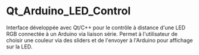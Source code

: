 # Qt_Arduino_LED_Control
Interface développée avec Qt/C++ pour le contrôle à distance d'une LED RGB connectée à un Arduino via liaison série. Permet à l'utilisateur de choisir une couleur via des sliders et de l'envoyer à l'Arduino pour affichage sur la LED.
